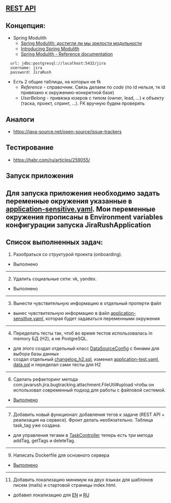## [REST API](http://localhost:8080/doc)

## Концепция:

- Spring Modulith
    - [Spring Modulith: достигли ли мы зрелости модульности](https://habr.com/ru/post/701984/)
    - [Introducing Spring Modulith](https://spring.io/blog/2022/10/21/introducing-spring-modulith)
    - [Spring Modulith - Reference documentation](https://docs.spring.io/spring-modulith/docs/current-SNAPSHOT/reference/html/)

```
  url: jdbc:postgresql://localhost:5432/jira
  username: jira
  password: JiraRush
```

- Есть 2 общие таблицы, на которых не fk
    - _Reference_ - справочник. Связь делаем по _code_ (по id нельзя, тк id привязано к окружению-конкретной базе)
    - _UserBelong_ - привязка юзеров с типом (owner, lead, ...) к объекту (таска, проект, спринт, ...). FK вручную будем
      проверять

## Аналоги

- https://java-source.net/open-source/issue-trackers

## Тестирование

- https://habr.com/ru/articles/259055/

## Запуск приложения
 Для запуска приложения необходимо задать переменные окружения указанные в [application-sensitive.yaml](src/main/resources/application-sensitive.yaml).
 Мои переменные окружения прописаны в Environment variables конфигурации запуска JiraRushApplication
---
## Список выполненных задач:
1. Разобраться со структурой проекта (onboarding). 
 - Выполнено
---
2. Удалить социальные сети: vk, yandex. 
 - Выполнено
---
3. Вынести чувствительную информацию в отдельный проперти файл 
 - вынес чувствительную информацию в файл [application-sensitive.yaml](src/main/resources/application-sensitive.yaml), которая будет задаваться переменными окружения
---
4. Переделать тесты так, чтоб во время тестов использовалась in memory БД (H2), а не PostgreSQL.
 - для этого создал отдельный класс [DataSourceConfig](src/main/java/com/javarush/jira/common/internal/config/DataSourceConfig.java) с бинами для выбора базы данных
 - создал отдельный [changelog_h2.sql](src/test/resources/changelog_h2.sql), изменил [application-test.yaml](src/test/resources/application-test.yaml), [data.sql](src/test/resources/data.sql) и переделал сами тесты для H2
---
6. Сделать рефакторинг метода com.javarush.jira.bugtracking.attachment.FileUtil#upload чтобы он использовал современный подход для работы с файловой системой.
 - [Выполнено](src/main/java/com/javarush/jira/bugtracking/attachment/FileUtil.java)
---
7. Добавить новый функционал: добавления тегов к задаче (REST API + реализация на сервисе). Фронт делать необязательно. Таблица task_tag уже создана.
 - для управления тегами в [TaskController](src/main/java/com/javarush/jira/bugtracking/task/TaskController.java) теперь есть три метода addTag, getTags и deleteTag.
---
9. Написать Dockerfile для основного сервера
 - [Выполнено](Dockerfile)
---
11. Добавить локализацию минимум на двух языках для шаблонов писем (mails) и стартовой страницы index.html.
 - добавил локализацию для [EN](src/main/resources/messages_en.properties) и [RU](src/main/resources/messages_ru.properties)